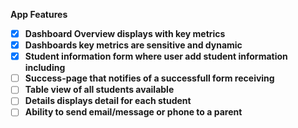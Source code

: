 
**App Features**

- [X] **Dashboard Overview displays with key metrics**
- [X] **Dashboards key metrics are sensitive and dynamic**
- [X] **Student information form where user add student information including**
- [ ] **Success-page that notifies of a successfull form receiving**
- [ ] **Table view of all students available**
- [ ] **Details displays detail for each student**
- [ ] **Ability to send email/message or phone to a parent**
